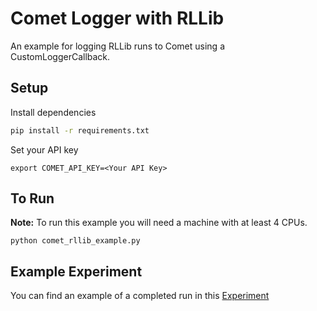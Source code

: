 # Comet Logger with RLLib

An example for logging RLLib runs to Comet using a CustomLoggerCallback.

## Setup

Install dependencies

```bash
pip install -r requirements.txt
```

Set your API key

```
export COMET_API_KEY=<Your API Key>
```

## To Run

**Note:** To run this example you will need a machine with at least 4 CPUs.

```
python comet_rllib_example.py
```

## Example Experiment
You can find an example of a completed run in this [Experiment](https://www.comet.ml/team-comet-ml/rllib-test/0d1f55a345e54b5ea915aff9ef85a4d2?experiment-tab=chart&showOutliers=true&smoothing=0&transformY=smoothing&xAxis=step)
